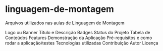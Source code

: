 # linguagem-de-montagem
Arquivos utilizados nas aulas de Linguagem de Montagem

Logo ou Banner
    Título e Descrição
    Badges
    Status do Projeto
    Tabela de Conteúdos
    Features
    Demonstração da Aplicação
    Pré-requisitos e como rodar a aplicação/testes
    Tecnologias utilizadas
    Contribuição
    Autor
    Licença

